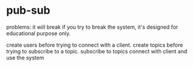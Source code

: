 # pub-sub
problems:
it will break if you try to break the system, it's designed for educational purpose only.

create users before trying to connect with a client.
create topics before trying to subscribe to a topic.
subscribe to topics
connect with client and use the system
